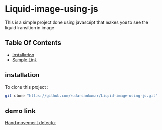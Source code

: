 # Liquid-image-using-js
This is a simple project done using javascript that makes you to see the liquid transition in image
## Table Of Contents
- [Installation](#installation)
- [Sample Link](#sample-link)

## installation
To clone this project :

```bash
git clone "https://github.com/sudarsankumar/Liquid-image-using-js.git"
```

## demo link
[Hand movement detector](https://sudarsankumar.github.io/hand-motion-detector/)